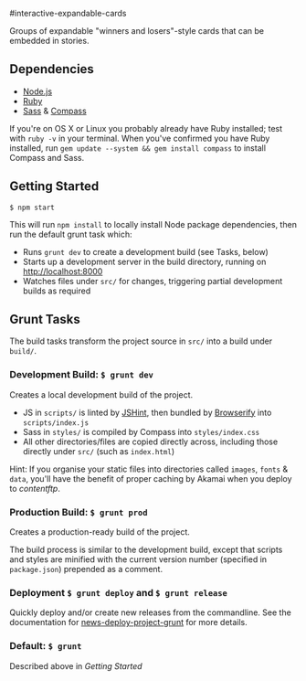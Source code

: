 #interactive-expandable-cards

Groups of expandable "winners and losers"-style cards that can be embedded in stories.

## Dependencies

* [Node.js](http://nodejs.org/download/)
* [Ruby](http://www.ruby-lang.org/en/downloads/)
* [Sass](http://sass-lang.com/tutorial.html) & [Compass](http://compass-style.org/install/)

If you're on OS X or Linux you probably already have Ruby installed; test with `ruby -v` in your terminal. When you've confirmed you have Ruby installed, run `gem update --system && gem install compass` to install Compass and Sass.

## Getting Started

```
$ npm start
```

This will run `npm install` to locally install Node package dependencies, then run the default grunt task which:

* Runs `grunt dev` to create a development build (see Tasks, below)
* Starts up a development server in the build directory, running on [http://localhost:8000](http://localhost:8000)
* Watches files under `src/` for changes, triggering partial development builds as required

## Grunt Tasks

The build tasks transform the project source in `src/` into a build under `build/`.

### Development Build: `$ grunt dev`

Creates a local development build of the project.

* JS in `scripts/` is linted by [JSHint](http://jshint.com/), then bundled by [Browserify](http://browserify.org/) into `scripts/index.js`
* Sass in `styles/`  is compiled by Compass into `styles/index.css`
* All other directories/files are copied directly across, including those directly under `src/` (such as `index.html`)

Hint: If you organise your static files into directories called `images`, `fonts` & `data`, you'll have the benefit of proper caching by Akamai when you deploy to *contentftp*.

### Production Build: `$ grunt prod`

Creates a production-ready build of the project.

The build process is similar to the development build, except that scripts and styles are minified with the current version number (specified in `package.json`) prepended as a comment.

### Deployment `$ grunt deploy` and `$ grunt release`

Quickly deploy and/or create new releases from the commandline. See the documentation for
[news-deploy-project-grunt](https://bitbucket.org/abcdevelop/news-deploy-project-grunt/) for
more details.

### Default: `$ grunt`

Described above in *Getting Started*
